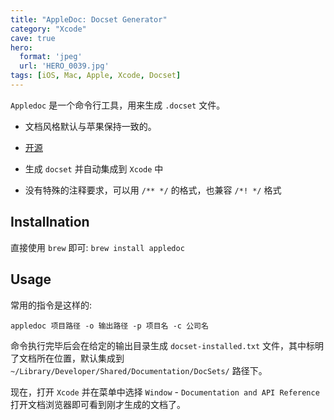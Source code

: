 ```yaml
---
title: "AppleDoc: Docset Generator"
category: "Xcode"
cave: true
hero:
  format: 'jpeg'
  url: 'HERO_0039.jpg'
tags: [iOS, Mac, Apple, Xcode, Docset]
---
```

`Appledoc` 是一个命令行工具，用来生成 `.docset` 文件。

* 文档风格默认与苹果保持一致的。

* [开源](https://github.com/tomaz/appledoc)

* 生成 `docset` 并自动集成到 `Xcode` 中

* 没有特殊的注释要求，可以用 `/** */` 的格式，也兼容 `/*! */` 格式

## Installnation

直接使用 `brew` 即可: `brew install appledoc`

## Usage

常用的指令是这样的:

`appledoc 项目路径 -o 输出路径 -p 项目名 -c 公司名`

命令执行完毕后会在给定的输出目录生成 `docset-installed.txt` 文件，其中标明了文档所在位置，默认集成到 `~/Library/Developer/Shared/Documentation/DocSets/` 路径下。

现在，打开 `Xcode` 并在菜单中选择 `Window` - `Documentation and API Reference` 打开文档浏览器即可看到刚才生成的文档了。





